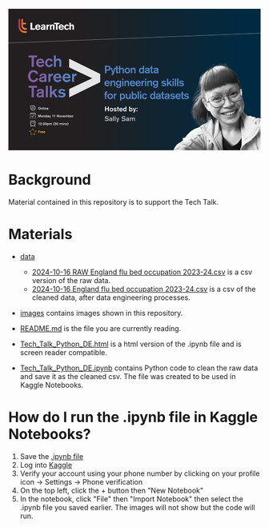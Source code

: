 ![techtalk_pythonde.png](images/techtalk_pythonde.png)

# Background
Material contained in this repository is to support the Tech Talk.

# Materials
- [data](https://github.com/LearnTech-ssam/techtalk_pythonde/tree/main/data)
  - [2024-10-16 RAW England flu bed occupation 2023-24.csv](https://github.com/LearnTech-ssam/techtalk_pythonde/blob/main/data/2024-10-16%20RAW%20England%20flu%20bed%20occupation%202023-24.csv) is a csv version of the raw data.
  - [2024-10-16 England flu bed occupation 2023-24.csv](https://github.com/LearnTech-ssam/techtalk_pythonde/blob/main/data/2024-10-16%20England%20flu%20bed%20occupation%202023-24.csv) is a csv of the cleaned data, after data engineering processes.
 
- [images](https://github.com/LearnTech-ssam/techtalk_pythonde/tree/main/images) contains images shown in this repository.

- [README.md](https://github.com/LearnTech-ssam/techtalk_pythonde/blob/main/README.md) is the file you are currently reading.

- [Tech_Talk_Python_DE.html](https://github.com/LearnTech-ssam/techtalk_pythonde/blob/main/Tech_Talk_Python_DE.html) is a html version of the .ipynb file and is screen reader compatible.

- [Tech_Talk_Python_DE.ipynb](https://github.com/LearnTech-ssam/techtalk_pythonde/blob/main/Tech_Talk_Python_DE.ipynb) contains Python code to clean the raw data and save it as the cleaned csv. The file was created to be used in Kaggle Notebooks.

# How do I run the .ipynb file in Kaggle Notebooks?
1. Save the [.ipynb file](https://github.com/LearnTech-ssam/techtalk_pythonde/blob/main/Tech_Talk_Python_DE.ipynb)
2. Log into [Kaggle](https://www.kaggle.com/code)
3. Verify your account using your phone number by clicking on your profile icon -> Settings -> Phone verification
4. On the top left, click the + button then "New Notebook"
5. In the notebook, click "File" then "Import Notebook" then select the .ipynb file you saved earlier. The images will not show but the code will run.
